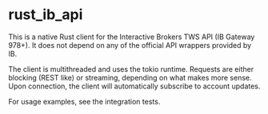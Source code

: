 # rust_ib_api

This is a native Rust client for the Interactive Brokers TWS API (IB Gateway 978+). It does not depend on any of the official API wrappers provided by IB.

The client is multithreaded and uses the tokio runtime. Requests are either blocking (REST like) or streaming, depending on what makes more sense. Upon connection, the client will automatically subscribe to account updates.

For usage examples, see the integration tests.